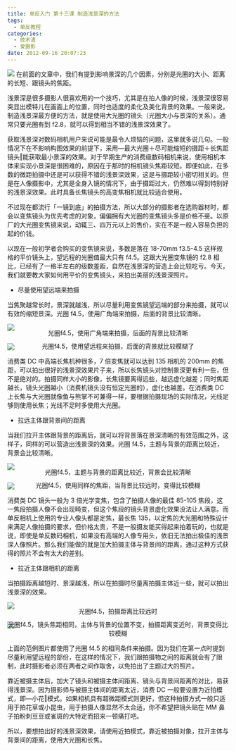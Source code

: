 ```yaml
---
title: 单反入门 第十三课 制造浅景深的方法
tags:
  - 单反教程
categories:
  - 技术渣
  - 爱摄影
date: 2012-09-16 20:07:23
---
```


![](/images/SLR_thirteenth1.jpeg)
在前面的文章中，我们有提到影响景深的几个因素，分别是光圈的大小、距离的长短、跟镜头的焦距。

浅景深是很多摄影人很喜欢用的一个技巧，尤其是在拍人像的时候，浅景深很容易突显出模特儿在画面上的位置，同时也适度的柔化及美化背景的效果。一般来说，制造浅景深最方便的方法，就是使用大光圈的镜头（光圈大小与景深的关系）。通常只要光圈有到 f2.8，就可以得到相当不错的浅景深效果了。

获取浅景深对数码相机用户来说可能是最令人烦恼的问题，这里就多说几句。一般情况下在不影响构图效果的前提下，采用―最大光圈＋尽可能缩短的摄距＋长焦距镜头‖能获取最小景深的效果。对于早期生产的消费级数码相机来说，使用相机本体来实现小景深是很困难的，原因在于那时的相机镜头焦距较短。即便如此，在多数的微距拍摄中还是可以获得不错的浅景深效果，这是与摄距较小密切相关的。但是在人像摄影中，尤其是全身入镜的情况下，由于摄距过大，仍然难以得到特别好的浅景深效果。此时具备长焦镜头的高变焦相机就比较适合使用。

不过现在都流行「一镜到底」的拍摄方法，所以大部分的摄影者在选购器材时，都会以变焦镜头为优先考虑的对象，偏偏拥有大光圈的变焦镜头多是价格不斐。以原厂的大光圈变焦镜来说，动辄三、四万元以上的售价，实在不是一般人容易负担的起的价钱。

以现在一般初学者会购买的变焦镜来说，多数是落在 18-70mm f3.5-4.5 这样规格的平价镜头上，望远程的光圈值最大只有 f4.5。这跟大光圈变焦镜的 f2.8 相比，已经有了一格半左右的级数差距，自然在浅景深的营造上会比较吃亏。今天，我们就要教大家如何用平价的变焦镜头，来拍出美丽的浅景深照片。

- 尽量使用望远端来拍摄

当焦聚越常长时，景深就越浅，所以尽量利用变焦镜望远端的部分来拍摄，就可以有效的缩短景深。光圈 f4.5，使用广角端来拍摄，后面的背景比较清晰。

![](/images/SLR_thirteenth2.jpeg)<p align="center" style="line-height: initial; margin-top: -20px;">光圈f4.5，使用广角端来拍摄，后面的背景比较清晰</p>
![](/images/SLR_thirteenth3.jpeg)<p align="center" style="line-height: initial; margin-top: -20px;">光圈f4.5，使用望远程来拍摄，后面的背景就比较模糊了</p>

消费类 DC 中高端长焦机种很多，7 倍变焦就可以达到 135 相机的 200mm 的焦距，可以拍出很好的浅景深效果片子来，所以长焦镜头对控制景深更有利一些，但不是绝对的。拍摄同样大小的影像，长焦镜要离得远些，越远虚化越差；同时焦距越长，镜头光圈越小（消费机镜头没有恒定光圈的），虚化也越差。在消费类 DC 上长焦与大光圈就像鱼与熊掌不可兼得一样，要根据拍摄现场的实际情况，光线足够则使用长焦；光线不足时多使用大光圈。

- 拉远主体跟背景间的距离

当我们拉开主体跟背景的距离后，就可以将背景落在景深清晰的有效范围之外，这样子，同样的可以营造出浅景深的效果。光圈 f4.5，主题与背景的距离比较近，背景会比较清晰。

![](/images/SLR_thirteenth4.jpeg)<p align="center" style="line-height: initial; margin-top: -20px;">光圈f4.5，主题与背景的距离比较近，背景会比较清晰</p>
![](/images/SLR_thirteenth5.jpeg)<p align="center" style="line-height: initial; margin-top: -20px;">光圈f4.5，使用同样的焦距，当背景比较远时，变得比较模糊</p>

消费类 DC 镜头一般为 3 倍光学变焦，包含了拍摄人像的最佳 85-105 焦段，这一焦段拍摄人像不会出现畸变，但这个焦段的镜头背景虚化效果没法让人满意。而单反相机上使用的专业人像头都是定焦，最长焦 135，以定焦的大光圈和特殊设计来满足人像拍摄的要求，但价格太贵，不是一般摄友能买得起来拍着玩的，也就是说，即使是单反数码相机，如果没有高端的人像专用头，依旧无法拍出极佳的浅景深人像照片。那么我们能做的就是加大拍摄主体与背景间的距离，通过这种方式获得的照片不会有太大的差别。

- 拉近主体跟相机的距离

当拍摄距离越短时、景深越浅，所以在拍摄时尽量离拍摄主体近一些，就可以拍出浅景深的效果。

![](/images/SLR_thirteenth6.jpeg)<p align="center" style="line-height: initial; margin-top: -20px;">光圈f4.5，拍摄距离比较远时</p>
![](/images/SLR_thirteenth7.jpeg)<p align="center" style="line-height: initial; margin-top: -20px;">光圈f4.5，镜头焦距相同，主体与背景的位置不变，拍摄距离变近时，背景变得比较模糊</p>

上面的范例图片都使用了光圈 f4.5 的相同条件来拍摄。因为我们在第一点时提到尽量利用望远程的部份，在这样的情况下，我们跟拍摄物之间的距离就会有了限制，此时摄影者必须在两者之间作取舍，以免拍出了主题过大的照片。

靠近被摄主体后，加大了镜头和被摄主体间距离、镜头与背景间距离的对比，易获得浅景深。因为摄影师与被摄主体间的距离太近，消费 DC 一般要设置为近拍模式，即―小花‖模式。如果相机具有超微距模式则更好，但这种拍摄方式一般只适用于拍花草或小昆虫，用于拍摄人像显然不太合适，你不希望把镜头贴在 MM 鼻子拍粉刺豆豆或雀斑的大特定而招来一顿痛打吧。

所以，要想拍出好的浅景深效果，请使用近拍模式，靠近被拍摄对象，拉开主体与背景间的距离，使用大光圈和长焦。
<br/>
